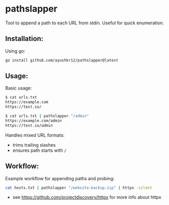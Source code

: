 # pathslapper
Tool to append a path to each URL from stdin. Useful for quick enumeration.

## Installation:

Using go:

```sh
go install github.com/ayushkr12/pathslapper@latest
```

## Usage:

Basic usage:

```sh
$ cat urls.txt
https://example.com
https://test.io/

$ cat urls.txt | pathslapper "/admin"
https://example.com/admin
https://test.io/admin
```

Handles mixed URL formats:

- trims trailing slashes
- ensures path starts with `/`

## Workflow:

Example workflow for appending paths and probing:

```sh
cat hosts.txt | pathslapper "/website-backup.zip" | httpx -silent
```

- see https://github.com/projectdiscovery/httpx for more info about httpx
